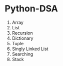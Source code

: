 # Python-DSA


1. Array
2. List
3. Recursion
4. Dictionary
5. Tuple
6. Singly Linked List
7. Searching
8. Stack
